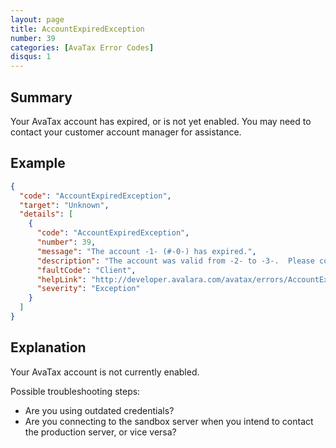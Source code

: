 ```yaml
---
layout: page
title: AccountExpiredException
number: 39
categories: [AvaTax Error Codes]
disqus: 1
---
```


## Summary

Your AvaTax account has expired, or is not yet enabled.  You may need to contact your customer account manager for assistance.

## Example

```json
{
  "code": "AccountExpiredException",
  "target": "Unknown",
  "details": [
    {
      "code": "AccountExpiredException",
      "number": 39,
      "message": "The account -1- (#-0-) has expired.",
      "description": "The account was valid from -2- to -3-.  Please contact your customer account manager to reactivate this account.",
      "faultCode": "Client",
      "helpLink": "http://developer.avalara.com/avatax/errors/AccountExpiredException",
      "severity": "Exception"
    }
  ]
}
```

## Explanation

Your AvaTax account is not currently enabled.  

Possible troubleshooting steps:

<ul class="normal">
<li>Are you using outdated credentials?</li>
<li>Are you connecting to the sandbox server when you intend to contact the production server, or vice versa?</li>
</ul>
